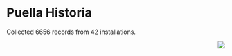 # Puella Historia

Collected 6656 records from 42 installations.

<p align="right"><img src="https://xn--80aalyho.xn--p1ai/magireco/NAgitan/img/kagome.png" /></p>
